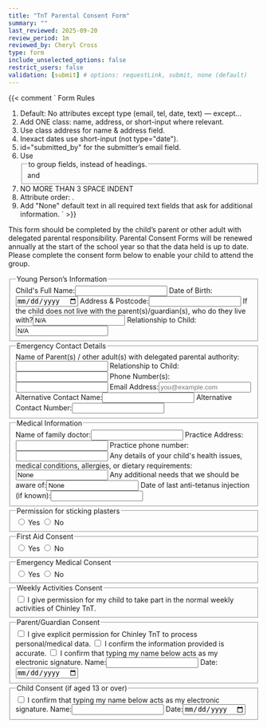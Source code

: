 ```yaml
---
title: "TnT Parental Consent Form"
summary: ""
last_reviewed: 2025-09-20
review_period: 1m
reviewed_by: Cheryl Cross
type: form
include_unselected_options: false
restrict_users: false
validation: [submit] # options: requestLink, submit, none (default)
---
```


{{< comment `
Form Rules
1. Default: No attributes except type (email, tel, date, text) — except...
2. Add ONE class: name, address, or short-input where relevant.
3. Use class address for name & address field.
4. Inexact dates use short-input (not type="date").
5. id="submitted_by" for the submitter’s email field.
6. Use <fieldset> and <legend> to group fields, instead of headings.
7. NO MORE THAN 3 SPACE INDENT
8. Attribute order: <required> <id> <class> <type> .
9. Add "None" default text in all required text fields that ask for additional information.
` >}}

<p>This form should be completed by the child’s parent or other adult with delegated parental responsibility. Parental Consent Forms will be renewed annually at the start of the school year so that the data held is up to date. Please complete the consent form below to enable your child to attend the group.</p>

<fieldset>
   <legend>Young Person’s Information</legend>
   <label>Child's Full Name:<input required class="name" type="text"></label>
   <label>Date of Birth:<input required type="date"></label>
   <label>Address & Postcode:<input required class="address" type="text"></label>
   <label>If the child does not live with the parent(s)/guardian(s), who do they live with?<input required class="name" type="text" value="N/A"></label>
   <label>Relationship to Child:<input required class="short-input" type="text" value="N/A"></label>
</fieldset>

<fieldset>
   <legend>Emergency Contact Details</legend>
   <label>Name of Parent(s) / other adult(s) with delegated parental authority:<input required class="name" type="text"></label>
   <label>Relationship to Child:<input required class="short-input" type="text"></label>
   <label>Phone Number(s):<input required type="tel"></label>
   <label>Email Address:<input required id="submitted_by" type="email" placeholder="you@example.com"></label>
   <label>Alternative Contact Name:<input class="name" type="text"></label>
   <label>Alternative Contact Number:<input type="tel"></label>
</fieldset>

<fieldset>
   <legend>Medical Information</legend>
   <label>Name of family doctor:<input class="name" type="text"></label>
   <label>Practice Address:<input class="address" type="text"></label>
   <label>Practice phone number:<input type="tel"></label>
   <label>Any details of your child's health issues, medical conditions, allergies, or dietary requirements:<input type="text" value="None"></label>
   <label>Any additional needs that we should be aware of:<input type="text" value="None"></label>
   <label>Date of last anti-tetanus injection (if known):<input class="short-input" type="text"></label>
</fieldset>

<fieldset>
   <legend>Permission for sticking plasters</legend>
   <label><input required type="radio"> Yes</label>
   <label><input type="radio"> No</label>
</fieldset>

<fieldset>
   <legend>First Aid Consent</legend>
   <label><input required type="radio"> Yes</label>
   <label><input type="radio"> No</label>
</fieldset>

<fieldset>
   <legend>Emergency Medical Consent</legend>
   <label><input required type="radio"> Yes</label>
   <label><input type="radio"> No</label>
</fieldset>

<fieldset>
   <legend>Weekly Activities Consent</legend>
   <label><input required type="checkbox"> I give permission for my child to take part in the normal weekly activities of Chinley TnT.</label>
</fieldset>

<fieldset>
   <legend>Parent/Guardian Consent</legend>
   <label><input required type="checkbox"> I give explicit permission for Chinley TnT to process personal/medical data.</label>
   <label><input required type="checkbox"> I confirm the information provided is accurate.</label>
   <label><input required type="checkbox"> I confirm that typing my name below acts as my electronic signature.</label>
   <label>Name:<input required class="name" type="text"></label>
   <label>Date:<input required class="autofill-today" type="date"></label>
</fieldset>

<fieldset>
   <legend>Child Consent (if aged 13 or over)</legend>
   <label><input type="checkbox"> I confirm that typing my name below acts as my electronic signature.</label>
   <label>Name:<input class="name" type="text"></label>
   <label>Date:<input class="autofill-today" type="date"></label>
</fieldset>
